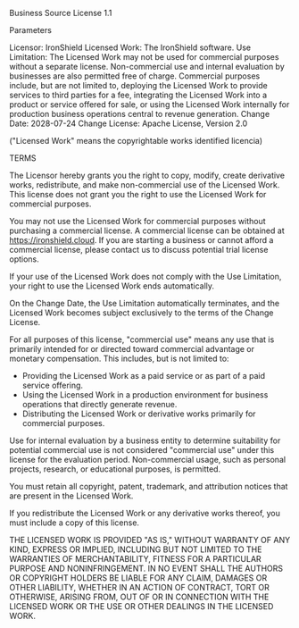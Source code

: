 Business Source License 1.1

Parameters

Licensor: IronShield
Licensed Work: The IronShield software.
Use Limitation: The Licensed Work may not be used for commercial purposes without a separate license. Non-commercial use and internal evaluation by businesses are also permitted free of charge. Commercial purposes include, but are not limited to, deploying the Licensed Work to provide services to third parties for a fee, integrating the Licensed Work into a product or service offered for sale, or using the Licensed Work internally for production business operations central to revenue generation.
Change Date: 2028-07-24
Change License: Apache License, Version 2.0

("Licensed Work" means the copyrightable works identified licencia)

TERMS

The Licensor hereby grants you the right to copy, modify, create derivative works, redistribute, and make non-commercial use of the Licensed Work. This license does not grant you the right to use the Licensed Work for commercial purposes.

You may not use the Licensed Work for commercial purposes without purchasing a commercial license. A commercial license can be obtained at https://ironshield.cloud. If you are starting a business or cannot afford a commercial license, please contact us to discuss potential trial license options.

If your use of the Licensed Work does not comply with the Use Limitation, your right to use the Licensed Work ends automatically.

On the Change Date, the Use Limitation automatically terminates, and the Licensed Work becomes subject exclusively to the terms of the Change License.

For all purposes of this license, "commercial use" means any use that is primarily intended for or directed toward commercial advantage or monetary compensation. This includes, but is not limited to:
*   Providing the Licensed Work as a paid service or as part of a paid service offering.
*   Using the Licensed Work in a production environment for business operations that directly generate revenue.
*   Distributing the Licensed Work or derivative works primarily for commercial purposes.

Use for internal evaluation by a business entity to determine suitability for potential commercial use is not considered "commercial use" under this license for the evaluation period. Non-commercial usage, such as personal projects, research, or educational purposes, is permitted.

You must retain all copyright, patent, trademark, and attribution notices that are present in the Licensed Work.

If you redistribute the Licensed Work or any derivative works thereof, you must include a copy of this license.

THE LICENSED WORK IS PROVIDED "AS IS," WITHOUT WARRANTY OF ANY KIND, EXPRESS OR IMPLIED, INCLUDING BUT NOT LIMITED TO THE WARRANTIES OF MERCHANTABILITY, FITNESS FOR A PARTICULAR PURPOSE AND NONINFRINGEMENT. IN NO EVENT SHALL THE AUTHORS OR COPYRIGHT HOLDERS BE LIABLE FOR ANY CLAIM, DAMAGES OR OTHER LIABILITY, WHETHER IN AN ACTION OF CONTRACT, TORT OR OTHERWISE, ARISING FROM, OUT OF OR IN CONNECTION WITH THE LICENSED WORK OR THE USE OR OTHER DEALINGS IN THE LICENSED WORK. 